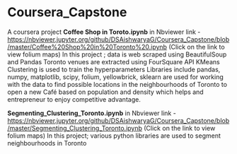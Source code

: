 # Coursera_Capstone
A coursera project
**Coffee Shop in Toroto.ipynb** in Nbviewer link - https://nbviewer.jupyter.org/github/DSAishwaryaG/Coursera_Capstone/blob/master/Coffee%20Shop%20in%20Toronto%20.ipynb (Click on the link to view folium maps)
        In this project ;
        data is web scraped using BeautifulSoup and Pandas
        Toronto venues are extracted using FourSquare API
        KMeans Clustering is used to train the hyperparameters
        Libraries include pandas, numpy, matplotlib, scipy, folium, yellowbrick, sklearn are used for working with the data to find possible locations in the neighbourhoods of             Toronto to open a new Café based on population and density which helps and entrepreneur to enjoy competitive advantage.

**Segmenting_Clustering_Toronto.ipynb** in Nbviewer link - https://nbviewer.jupyter.org/github/DSAishwaryaG/Coursera_Capstone/blob/master/Segmenting_Clustering_Toronto.ipynb (Click on the link to view folium maps)
        In this project; various python libraries are used to segment neighbourhoods in Toronto
